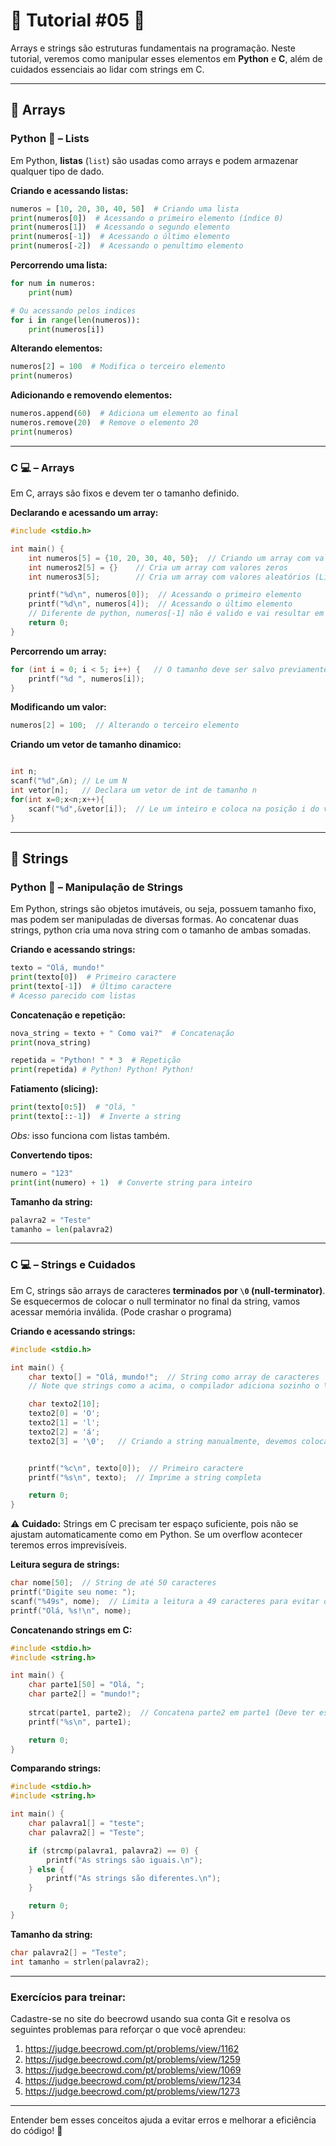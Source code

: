 # 🌟 Tutorial #05 🌟

Arrays e strings são estruturas fundamentais na programação. Neste tutorial, veremos como manipular esses elementos em **Python** e **C**, além de cuidados essenciais ao lidar com strings em C.  

---

## 🧮 Arrays  

### Python 🐍 – **Lists**  

Em Python, **listas** (`list`) são usadas como arrays e podem armazenar qualquer tipo de dado.

**Criando e acessando listas:**  
```python
numeros = [10, 20, 30, 40, 50]  # Criando uma lista
print(numeros[0])  # Acessando o primeiro elemento (índice 0)
print(numeros[1])  # Acessando o segundo elemento
print(numeros[-1])  # Acessando o último elemento
print(numeros[-2])  # Acessando o penultimo elemento
```

**Percorrendo uma lista:**  
```python
for num in numeros:
    print(num)

# Ou acessando pelos indices
for i in range(len(numeros)):
    print(numeros[i])
```

**Alterando elementos:**  
```python
numeros[2] = 100  # Modifica o terceiro elemento
print(numeros)
```

**Adicionando e removendo elementos:**  
```python
numeros.append(60)  # Adiciona um elemento ao final
numeros.remove(20)  # Remove o elemento 20
print(numeros)
```

---

### C 💻 – **Arrays**  
Em C, arrays são fixos e devem ter o tamanho definido.  

**Declarando e acessando um array:**  
```c
#include <stdio.h>

int main() {
    int numeros[5] = {10, 20, 30, 40, 50};  // Criando um array com valores pre-definidos
    int numeros2[5] = {}    // Cria um array com valores zeros
    int numeros3[5];        // Cria um array com valores aleatórios (Lixo de memória)

    printf("%d\n", numeros[0]);  // Acessando o primeiro elemento
    printf("%d\n", numeros[4]);  // Acessando o último elemento
    // Diferente de python, numeros[-1] não é valido e vai resultar em erro
    return 0;
}
```

**Percorrendo um array:**  
```c
for (int i = 0; i < 5; i++) {   // O tamanho deve ser salvo previamente
    printf("%d ", numeros[i]);
}
```

**Modificando um valor:**  
```c
numeros[2] = 100;  // Alterando o terceiro elemento
```

**Criando um vetor de tamanho dinamico:**  
```c

int n;
scanf("%d",&n); // Le um N
int vetor[n];   // Declara um vetor de int de tamanho n
for(int x=0;x<n;x++){
    scanf("%d",&vetor[i]);  // Le um inteiro e coloca na posição i do vetor
}
```

---

## 📝 Strings  

### Python 🐍 – **Manipulação de Strings**  
Em Python, strings são objetos imutáveis, ou seja, possuem tamanho fixo, mas podem ser manipuladas de diversas formas. Ao concatenar duas strings, python cria uma nova string com o tamanho de ambas somadas.

**Criando e acessando strings:**  
```python
texto = "Olá, mundo!"
print(texto[0])  # Primeiro caractere
print(texto[-1])  # Último caractere
# Acesso parecido com listas
```

**Concatenação e repetição:**  
```python
nova_string = texto + " Como vai?"  # Concatenação
print(nova_string)

repetida = "Python! " * 3  # Repetição
print(repetida) # Python! Python! Python!
```

**Fatiamento (slicing):**  
```python
print(texto[0:5])  # "Olá, "
print(texto[::-1])  # Inverte a string
```

*Obs:* isso funciona com listas também.

**Convertendo tipos:**  
```python
numero = "123"
print(int(numero) + 1)  # Converte string para inteiro
```

**Tamanho da string:**
```python
palavra2 = "Teste"
tamanho = len(palavra2)
```

---

### C 💻 – **Strings e Cuidados**  
Em C, strings são arrays de caracteres **terminados por `\0` (null-terminator)**. Se esquecermos de colocar o null terminator no final da string, vamos acessar memória inválida. (Pode crashar o programa)

**Criando e acessando strings:**  
```c
#include <stdio.h>

int main() {
    char texto[] = "Olá, mundo!";  // String como array de caracteres
    // Note que strings como a acima, o compilador adiciona sozinho o \0

    char texto2[10];
    texto2[0] = 'O';
    texto2[1] = 'l';
    texto2[2] = 'á';
    texto2[3] = '\0';   // Criando a string manualmente, devemos colocar o \0


    printf("%c\n", texto[0]);  // Primeiro caractere
    printf("%s\n", texto);  // Imprime a string completa

    return 0;
}
```

⚠️ **Cuidado:** Strings em C precisam ter espaço suficiente, pois não se ajustam automaticamente como em Python. Se um overflow acontecer teremos erros imprevisíveis. 

**Leitura segura de strings:**  
```c
char nome[50];  // String de até 50 caracteres
printf("Digite seu nome: ");
scanf("%49s", nome);  // Limita a leitura a 49 caracteres para evitar overflow, note que ele não le mais de uma palavra.
printf("Olá, %s!\n", nome);
```

**Concatenando strings em C:**  
```c
#include <stdio.h>
#include <string.h>

int main() {
    char parte1[50] = "Olá, ";
    char parte2[] = "mundo!";
    
    strcat(parte1, parte2);  // Concatena parte2 em parte1 (Deve ter espaço suficiente em parte 1)
    printf("%s\n", parte1);

    return 0;
}
```

**Comparando strings:**  
```c
#include <stdio.h>
#include <string.h>

int main() {
    char palavra1[] = "teste";
    char palavra2[] = "Teste";

    if (strcmp(palavra1, palavra2) == 0) {
        printf("As strings são iguais.\n");
    } else {
        printf("As strings são diferentes.\n");
    }

    return 0;
}
```

**Tamanho da string:**

```c
char palavra2[] = "Teste";
int tamanho = strlen(palavra2);

```

---

### Exercícios para treinar:

Cadastre-se no site do beecrowd usando sua conta Git e resolva os seguintes problemas para reforçar o que você aprendeu:

1. https://judge.beecrowd.com/pt/problems/view/1162
2. https://judge.beecrowd.com/pt/problems/view/1259
3. https://judge.beecrowd.com/pt/problems/view/1069
4. https://judge.beecrowd.com/pt/problems/view/1234
5. https://judge.beecrowd.com/pt/problems/view/1273


---

Entender bem esses conceitos ajuda a evitar erros e melhorar a eficiência do código! 🚀